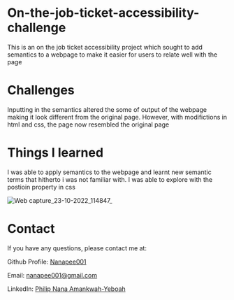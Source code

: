 # On-the-job-ticket-accessibility-challenge

This is an on the job ticket accessibility project which sought to add semantics to a webpage to make it easier for users to relate well with the page 

# Challenges 
Inputting in the semantics altered the some of output of the webpage making it look different from the original page. However, with modifictions in html and css, the page now resembled the original page
 
 
# Things I learned
I was able to apply semantics to the webpage and learnt new semantic terms that hitherto i was not familiar with. I was able to explore with the postioin property in css


 ![Web capture_23-10-2022_114847_](https://user-images.githubusercontent.com/89780740/197387974-f3513672-bbff-4e36-96dd-1188ac11360d.jpeg)

# Contact

If you have any questions, please contact me at: 
 
  Github Profile: [Nanapee001](https://github.com/NANAPEE001 )  

  Email:  nanapee001@gmail.com

  LinkedIn: [Philip Nana Amankwah-Yeboah](https://gh.linkedin.com/in/philip-nana-amankwah-yeboah )

